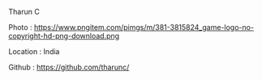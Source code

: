 Tharun C

Photo : https://www.pngitem.com/pimgs/m/381-3815824_game-logo-no-copyright-hd-png-download.png

Location : India

Github : https://github.com/tharunc/

